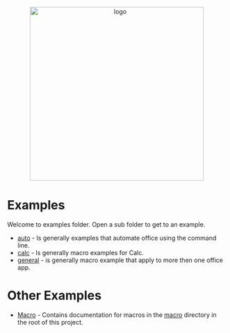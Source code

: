 <p align="center">
<img src="https://user-images.githubusercontent.com/4193389/180623174-61cab818-d4df-44ad-867d-9efd8d5610ab.svg" width="400" alt="logo"/>
</p>

# Examples

Welcome to examples folder. Open a sub folder to get to an example.

- [auto](./auto/) - Is generally examples that automate office using the command line.
- [calc](./calc/) - Is generally macro examples for Calc.
- [general](./general/) - is generally macro example that apply to more then one office app.

# Other Examples

- [Macro](./macro/) - Contains documentation for macros in the [macro](../macro/) directory in the root of this project.
